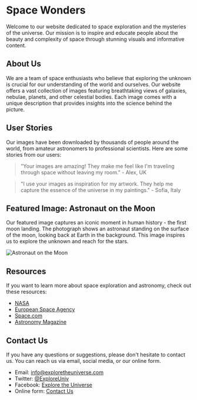 <!--font:Poppins-->

# Space Wonders

Welcome to our website dedicated to space exploration and the mysteries of the universe. Our mission is to inspire and educate people about the beauty and complexity of space through stunning visuals and informative content.

## About Us
We are a team of space enthusiasts who believe that exploring the unknown is crucial for our understanding of the world and ourselves. Our website offers a vast collection of images featuring breathtaking views of galaxies, nebulae, planets, and other celestial bodies. Each image comes with a unique description that provides insights into the science behind the picture.

## User Stories
Our images have been downloaded by thousands of people around the world, from amateur astronomers to professional scientists. Here are some stories from our users:

> "Your images are amazing! They make me feel like I'm traveling through space without leaving my room." - Alex, UK

> "I use your images as inspiration for my artwork. They help me capture the essence of the universe in my paintings." - Sofia, Italy

## Featured Image: Astronaut on the Moon
Our featured image captures an iconic moment in human history - the first moon landing. The photograph shows an astronaut standing on the surface of the moon, looking back at Earth in the background. This image inspires us to explore the unknown and reach for the stars.

![Astronaut on the Moon](#)

## Resources
If you want to learn more about space exploration and astronomy, check out these resources:

- [NASA](#)
- [European Space Agency](#)
- [Space.com](#)
- [Astronomy Magazine](#)

## Contact Us
If you have any questions or suggestions, please don't hesitate to contact us. You can reach us via email, social media, or our online form.

- Email: info@exploretheuniverse.com
- Twitter: [@ExploreUniv](#)
- Facebook: [Explore the Universe](#)
- Online form: [Contact Us](#)

<!--

Write me content for website with wallpaper which alt text is:

"A photograph of an astronaut standing on the surface of the moon with Earth in the background."

The name/title of the page should not be 1:1 copy of the alt text but rather a real content of the website which is using this wallpaper.

- Use markdown format 
- Start with heading
- Heading should be short and concise
- The content should look like a real website 
- The website should not be about the wallpaper, wallpaper is just a related background
- Heading should be contain work "wallpaper" or "background"
- Include real sections like references, contact, user stories, etc. use things relevant to the page purpose.
- Feel free to use structure like headings, bullets, numbering, blockquotes, paragraphs, horizontal lines, etc.
- You can use formatting like bold or _italic_
- You can include UTF-8 emojis
- Links should be only #hash anchors (and you can refer to the document itself)
- Do not include images


---


# Space Exploration Wallpaper: Discover the Universe

Welcome to our website dedicated to space exploration and the wonders of the universe. Our mission is to inspire and educate people about the beauty and complexity of space through stunning visuals and informative content. 

## About Us
We are a team of space enthusiasts who believe that exploring the unknown is crucial for our understanding of the world and ourselves. Our website offers a vast collection of wallpapers featuring breathtaking images of galaxies, nebulae, planets, and other celestial bodies. Each wallpaper comes with a unique description that provides insights into the science behind the image.

## User Stories
Our wallpapers have been downloaded by thousands of people around the world, from amateur astronomers to professional scientists. Here are some stories from our users:

> "I use your wallpapers as my desktop background, and they always remind me of the infinite possibilities out there. Thank you for bringing the universe closer to me!" - John, USA

> "Your wallpapers are not only beautiful but also educational. I've learned so much about astronomy just by reading the descriptions. Keep up the good work!" - Maria, Spain

## Featured Wallpaper: Astronaut on the Moon
Our featured wallpaper depicts an iconic moment in human history - the first moon landing. The photograph shows an astronaut standing on the surface of the moon, looking back at Earth in the background. This image captures the spirit of exploration and adventure that drives us to reach for the stars.

![Astronaut on the Moon](#)

## References
If you want to learn more about space exploration and astronomy, check out these resources:

- [NASA](#)
- [European Space Agency](#)
- [Space.com](#)
- [Astronomy Magazine](#)

## Contact Us
If you have any questions or suggestions, please don't hesitate to contact us. You can reach us via email, social media, or our online form.

- Email: info@discovertheuniverse.com
- Twitter: [@DiscoverUniv](#)
- Facebook: [Discover the Universe](#)
- Online form: [Contact Us](#)


---


Heading should not include word "wallpaper". The website should not be about the wallpaper itself, wallpaper is just a related background, rewrite whole content.


---


# Explore the Universe: Discover the Wonders of Space

Welcome to our website dedicated to space exploration and the mysteries of the universe. Our mission is to inspire and educate people about the beauty and complexity of space through stunning visuals and informative content.

## About Us
We are a team of space enthusiasts who believe that exploring the unknown is crucial for our understanding of the world and ourselves. Our website offers a vast collection of images featuring breathtaking views of galaxies, nebulae, planets, and other celestial bodies. Each image comes with a unique description that provides insights into the science behind the picture.

## User Stories
Our images have been downloaded by thousands of people around the world, from amateur astronomers to professional scientists. Here are some stories from our users:

> "Your images are amazing! They make me feel like I'm traveling through space without leaving my room." - Alex, UK

> "I use your images as inspiration for my artwork. They help me capture the essence of the universe in my paintings." - Sofia, Italy

## Featured Image: Astronaut on the Moon
Our featured image depicts an iconic moment in human history - the first moon landing. The photograph shows an astronaut standing on the surface of the moon, looking back at Earth in the background. This image captures the spirit of exploration and adventure that drives us to reach for the stars.

![Astronaut on the Moon](#)

## Resources
If you want to learn more about space exploration and astronomy, check out these resources:

- [NASA](#)
- [European Space Agency](#)
- [Space.com](#)
- [Astronomy Magazine](#)

## Contact Us
If you have any questions or suggestions, please don't hesitate to contact us. You can reach us via email, social media, or our online form.

- Email: info@discovertheuniverse.com
- Twitter: [@DiscoverUniv](#)
- Facebook: [Discover the Universe](#)
- Online form: [Contact Us](#)


---


Heading is too long, rewrite whole content.


---


# Discover the Universe: Explore Space and Beyond

Welcome to our website dedicated to space exploration and the mysteries of the universe. Our mission is to inspire and educate people about the beauty and complexity of space through stunning visuals and informative content.

## About Us
We are a team of space enthusiasts who believe that exploring the unknown is crucial for our understanding of the world and ourselves. Our website offers a vast collection of images featuring breathtaking views of galaxies, nebulae, planets, and other celestial bodies. Each image comes with a unique description that provides insights into the science behind the picture.

## User Stories
Our images have been downloaded by thousands of people around the world, from amateur astronomers to professional scientists. Here are some stories from our users:

> "Your images are amazing! They make me feel like I'm traveling through space without leaving my room." - Alex, UK

> "I use your images as inspiration for my artwork. They help me capture the essence of the universe in my paintings." - Sofia, Italy

## Featured Image: Astronaut on the Moon
Our featured image captures an iconic moment in human history - the first moon landing. The photograph shows an astronaut standing on the surface of the moon, looking back at Earth in the background. This image inspires us to explore the unknown and reach for the stars.

![Astronaut on the Moon](#)

## Resources
If you want to learn more about space exploration and astronomy, check out these resources:

- [NASA](#)
- [European Space Agency](#)
- [Space.com](#)
- [Astronomy Magazine](#)

## Contact Us
If you have any questions or suggestions, please don't hesitate to contact us. You can reach us via email, social media, or our online form.

- Email: info@discovertheuniverse.com
- Twitter: [@DiscoverUniv](#)
- Facebook: [Discover the Universe](#)
- Online form: [Contact Us](#)


---


Heading is too long, rewrite whole content.


---


# Explore the Universe: Discover the Wonders of Space

Welcome to our website dedicated to space exploration and the mysteries of the universe. Our mission is to inspire and educate people about the beauty and complexity of space through stunning visuals and informative content.

## About Us
We are a team of space enthusiasts who believe that exploring the unknown is crucial for our understanding of the world and ourselves. Our website offers a vast collection of images featuring breathtaking views of galaxies, nebulae, planets, and other celestial bodies. Each image comes with a unique description that provides insights into the science behind the picture.

## User Stories
Our images have been downloaded by thousands of people around the world, from amateur astronomers to professional scientists. Here are some stories from our users:

> "Your images are amazing! They make me feel like I'm traveling through space without leaving my room." - Alex, UK

> "I use your images as inspiration for my artwork. They help me capture the essence of the universe in my paintings." - Sofia, Italy

## Featured Image: Astronaut on the Moon
Our featured image captures an iconic moment in human history - the first moon landing. The photograph shows an astronaut standing on the surface of the moon, looking back at Earth in the background. This image inspires us to explore the unknown and reach for the stars.

![Astronaut on the Moon](#)

## Resources
If you want to learn more about space exploration and astronomy, check out these resources:

- [NASA](#)
- [European Space Agency](#)
- [Space.com](#)
- [Astronomy Magazine](#)

## Contact Us
If you have any questions or suggestions, please don't hesitate to contact us. You can reach us via email, social media, or our online form.

- Email: info@exploretheuniverse.com
- Twitter: [@ExploreUniv](#)
- Facebook: [Explore the Universe](#)
- Online form: [Contact Us](#)


---


Write me a Google font which is best fitting for the website.

Pick from the list:
- Open Sans
- Alegreya
- Futura
- Poppins
- Great Vibes
- Exo 2
- Raleway
- Inter
- IBM Plex Sans
- Montserrat
- Lobster
- Orbitron
- Playfair Display
- Lato
- Barlow Condensed
- Dancing Script
- Roboto


Write just the font name nothing else.


---


Poppins

-->
